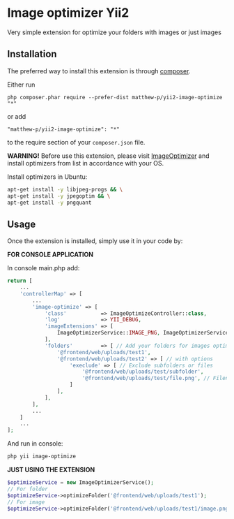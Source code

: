 Image optimizer Yii2
===========================
Very simple extension for optimize your folders with images or just images

Installation
------------

The preferred way to install this extension is through [composer](http://getcomposer.org/download/).

Either run

```
php composer.phar require --prefer-dist matthew-p/yii2-image-optimize "*"
```

or add

```
"matthew-p/yii2-image-optimize": "*"
```

to the require section of your `composer.json` file.

**WARNING!** Before use this extension, please visit [ImageOptimizer](https://github.com/psliwa/image-optimizer#supported-optimizers) and install optimizers from list in accordance with your OS.

Install optimizers in Ubuntu:
```bash
apt-get install -y libjpeg-progs && \
apt-get install -y jpegoptim && \
apt-get install -y pngquant
```

Usage
-----

Once the extension is installed, simply use it in your code by:

**FOR CONSOLE APPLICATION**

In console main.php add:
```php
return [
    ...
    'controllerMap' => [
        ...
        'image-optimize' => [
            'class'           => ImageOptimizeController::class,
            'log'             => YII_DEBUG,
            'imageExtensions' => [
                ImageOptimizerService::IMAGE_PNG, ImageOptimizerService::IMAGE_JPG, ImageOptimizerService::IMAGE_JPEG,
            ],
            'folders'         => [ // Add your folders for images optimize
                '@frontend/web/uploads/test1',
                '@frontend/web/uploads/test2' => [ // with options
                    'execlude' => [ // Exclude subfolders or files
                        '@frontend/web/uploads/test/subfolder', 
                        '@frontend/web/uploads/test/file.png', // Filename WITH PATH
                    ]
                ],
            ],
        ],
        ...
    ]
    ...
];
```

And run in console:
```bash
php yii image-optimize
```

**JUST USING THE EXTENSION**

```php
$optimizeService = new ImageOptimizerService();
// For folder
$optimizeService->optimizeFolder('@frontend/web/uploads/test1');
// For image
$optimizeService->optimizeFolder('@frontend/web/uploads/test1/image.png');
```
